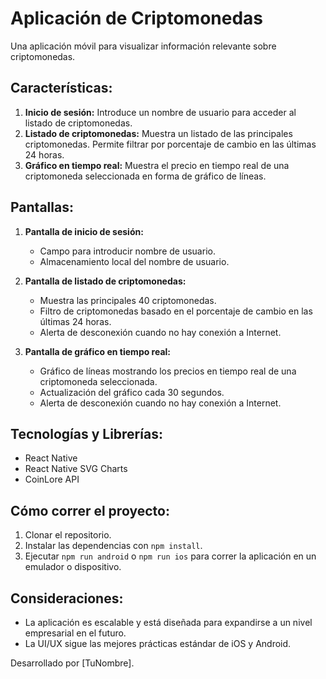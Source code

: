 # Aplicación de Criptomonedas

Una aplicación móvil para visualizar información relevante sobre criptomonedas.

## Características:

1. **Inicio de sesión:** Introduce un nombre de usuario para acceder al listado de criptomonedas.
2. **Listado de criptomonedas:** Muestra un listado de las principales criptomonedas. Permite filtrar por porcentaje de cambio en las últimas 24 horas.
3. **Gráfico en tiempo real:** Muestra el precio en tiempo real de una criptomoneda seleccionada en forma de gráfico de líneas.

## Pantallas:

1. **Pantalla de inicio de sesión:** 
   - Campo para introducir nombre de usuario.
   - Almacenamiento local del nombre de usuario.
   
2. **Pantalla de listado de criptomonedas:** 
   - Muestra las principales 40 criptomonedas.
   - Filtro de criptomonedas basado en el porcentaje de cambio en las últimas 24 horas.
   - Alerta de desconexión cuando no hay conexión a Internet.

3. **Pantalla de gráfico en tiempo real:** 
   - Gráfico de líneas mostrando los precios en tiempo real de una criptomoneda seleccionada.
   - Actualización del gráfico cada 30 segundos.
   - Alerta de desconexión cuando no hay conexión a Internet.

## Tecnologías y Librerías:

- React Native
- React Native SVG Charts
- CoinLore API

## Cómo correr el proyecto:

1. Clonar el repositorio.
2. Instalar las dependencias con `npm install`.
3. Ejecutar `npm run android` o `npm run ios` para correr la aplicación en un emulador o dispositivo.

## Consideraciones:

- La aplicación es escalable y está diseñada para expandirse a un nivel empresarial en el futuro.
- La UI/UX sigue las mejores prácticas estándar de iOS y Android.

Desarrollado por [TuNombre].
